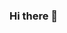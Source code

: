 ### Hi there 👋

<!--
**Fau-sty/Fau-sty** is a ✨ _special_ ✨ repository because its `README.md` (this file) appears on your GitHub profile.

Here are some ideas to get you started:

- 🔭 I’m currently working on another project
- 🌱 I’m currently learning in kca university
- 💬 Ask me about anything
- 📫 How to reach me: faustykalekye@gmail.com
- 😄 Pronouns: she/her
- ⚡ Fun fact: i love art!!!
-->
